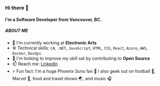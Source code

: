 ### Hi there 👋

#### I'm a Software Developer from Vancouver, BC.

##### ABOUT ME

- 🏢 I'm currently working at **Electronic Arts**
- ⚙️ Technical skills: `C#`, `.NET`, `JavaScript`, `HTML`, `CSS`, `React`, `Azure`, `AWS`, `Docker`, `DevOps`
- 🌱 I'm looking to improve my skill set by contributing to **Open Source**
- 📫 Reach me: [LinkedIn](https://www.linkedin.com/in/ralphgabrinao/)
- ⚡️ Fun fact: I'm a huge Phoenix Suns fan :basketball: I also geek out on football :football:, Marvel :movie_camera:, food and travel shows :earth_asia:, and music :headphones:
